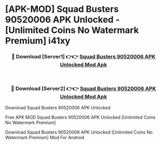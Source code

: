 # [APK-MOD] Squad Busters 90520006 APK Unlocked - [Unlimited Coins No Watermark Premium] i41xy



<div align="center">
<h3>🔴 Download [Server1] 👉👉 <a href="https://momento.my/?title=Squad_Busters_90520006_APK_Unlocked">Squad Busters 90520006 APK Unlocked Mod Apk</a></h3><br>

<h3>🔴 Download [Server2] 👉👉 <a href="https://momento.my/?title=Squad_Busters_90520006_APK_Unlocked">Squad Busters 90520006 APK Unlocked Mod Apk</a></h3>
</div>



Download Squad Busters 90520006 APK Unlocked 

Free APK MOD Squad Busters 90520006 APK Unlocked [Unlimited Coins No Watermark Premium]

Download Squad Busters 90520006 APK Unlocked [Unlimited Coins No Watermark Premium] Mod For Android
